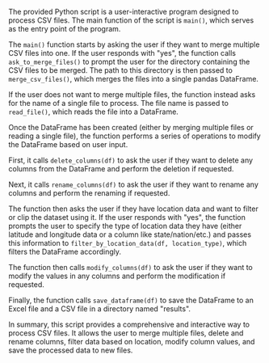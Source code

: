 The provided Python script is a user-interactive program designed to process CSV files. The main function of the script is `main()`, which serves as the entry point of the program. 

The `main()` function starts by asking the user if they want to merge multiple CSV files into one. If the user responds with "yes", the function calls `ask_to_merge_files()` to prompt the user for the directory containing the CSV files to be merged. The path to this directory is then passed to `merge_csv_files()`, which merges the files into a single pandas DataFrame.

If the user does not want to merge multiple files, the function instead asks for the name of a single file to process. The file name is passed to `read_file()`, which reads the file into a DataFrame.

Once the DataFrame has been created (either by merging multiple files or reading a single file), the function performs a series of operations to modify the DataFrame based on user input. 

First, it calls `delete_columns(df)` to ask the user if they want to delete any columns from the DataFrame and perform the deletion if requested. 

Next, it calls `rename_columns(df)` to ask the user if they want to rename any columns and perform the renaming if requested.

The function then asks the user if they have location data and want to filter or clip the dataset using it. If the user responds with "yes", the function prompts the user to specify the type of location data they have (either latitude and longitude data or a column like state/nation/etc.) and passes this information to `filter_by_location_data(df, location_type)`, which filters the DataFrame accordingly.

The function then calls `modify_columns(df)` to ask the user if they want to modify the values in any columns and perform the modification if requested.

Finally, the function calls `save_dataframe(df)` to save the DataFrame to an Excel file and a CSV file in a directory named "results".

In summary, this script provides a comprehensive and interactive way to process CSV files. It allows the user to merge multiple files, delete and rename columns, filter data based on location, modify column values, and save the processed data to new files.
